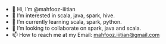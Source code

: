 - 👋 Hi, I’m @mahfooz-iiitian
- 👀 I’m interested in scala, java, spark, hive.
- 🌱 I’m currently learning scala, spark, python.
- 💞️ I’m looking to collaborate on spark, java and scala.
- 📫 How to reach me at my Email: mahfooz.iiitian@gmail.com

<!---
mahfooz-iiitian/mahfooz-iiitian is a ✨ special ✨ repository because its `README.md` (this file) appears on your GitHub profile.
You can click the Preview link to take a look at your changes.
--->
